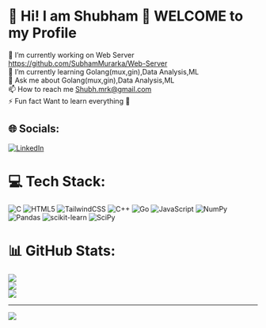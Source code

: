 # 💫 Hi! I am Shubham 🤗 WELCOME to my Profile
🔭 I’m currently working on Web Server https://github.com/SubhamMurarka/Web-Server<br>🌱 I’m currently learning      Golang(mux,gin),Data Analysis,ML<br>💬 Ask me about                    Golang(mux,gin),Data Analysis,ML<br>📫 How to reach me              Shubh.mrk@gmail.com<br>⚡ Fun fact                               Want to learn everything 🤷


## 🌐 Socials:
[![LinkedIn](https://img.shields.io/badge/LinkedIn-%230077B5.svg?logo=linkedin&logoColor=white)](https://linkedin.com/in/ShubhamMurarka) 

# 💻 Tech Stack:
![C](https://img.shields.io/badge/c-%2300599C.svg?style=for-the-badge&logo=c&logoColor=white) ![HTML5](https://img.shields.io/badge/html5-%23E34F26.svg?style=for-the-badge&logo=html5&logoColor=white) ![TailwindCSS](https://img.shields.io/badge/tailwindcss-%2338B2AC.svg?style=for-the-badge&logo=tailwind-css&logoColor=white) ![C++](https://img.shields.io/badge/c++-%2300599C.svg?style=for-the-badge&logo=c%2B%2B&logoColor=white) ![Go](https://img.shields.io/badge/go-%2300ADD8.svg?style=for-the-badge&logo=go&logoColor=white) ![JavaScript](https://img.shields.io/badge/javascript-%23323330.svg?style=for-the-badge&logo=javascript&logoColor=%23F7DF1E) ![NumPy](https://img.shields.io/badge/numpy-%23013243.svg?style=for-the-badge&logo=numpy&logoColor=white) ![Pandas](https://img.shields.io/badge/pandas-%23150458.svg?style=for-the-badge&logo=pandas&logoColor=white) ![scikit-learn](https://img.shields.io/badge/scikit--learn-%23F7931E.svg?style=for-the-badge&logo=scikit-learn&logoColor=white) ![SciPy](https://img.shields.io/badge/SciPy-%230C55A5.svg?style=for-the-badge&logo=scipy&logoColor=%white)
# 📊 GitHub Stats:
![](https://github-readme-stats.vercel.app/api?username=SubhamMurarka&theme=swift&hide_border=false&include_all_commits=false&count_private=false)<br/>
![](https://github-readme-streak-stats.herokuapp.com/?user=SubhamMurarka&theme=swift&hide_border=false)<br/>
![](https://github-readme-stats.vercel.app/api/top-langs/?username=SubhamMurarka&theme=swift&hide_border=false&include_all_commits=false&count_private=false&layout=compact)

---
[![](https://visitcount.itsvg.in/api?id=SubhamMurarka&icon=0&color=0)](https://visitcount.itsvg.in)

